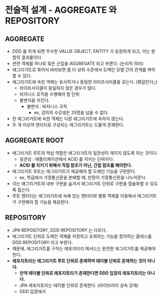 # 전술적 설계 - AGGREGATE 와 REPOSITORY

## AGGREGATE&#x20;

* DDD 를 하게 되면 무수한 VALUE OBJECT, ENTITY 가 등장하게 되고, 이는 분할의 결과물이다.&#x20;
* 관련 객체를 하나로 묶은 군집을 AGGREGATE 라고 부른다. (논리적 의미)&#x20;
* 애그리거트로 묶어서 바라보면 좀 더 상위 수준에서 도메인 모델 간의 관계를 파악할 수 있다.&#x20;
* 애그리거트에 속한 객체는 유사하거나 동일한 라이프사이클을 갖는다. (헷갈린다;;)&#x20;
  * 라이프사이클이 동일하지 않은 경우가 많다. &#x20;
  * 비지니스 로직을 수행해야 할 단위&#x20;
  * 불변식을 지킨다.&#x20;
    * 불변식 : 비지니스 규칙&#x20;
      * ex, 강의의 수강생은 25명을 넘을 수 없다.&#x20;
* 한 애그리거트에 속한 객체는 다른 애그리거트에 속하지 않는다.&#x20;
* 두 개 이상의 엔티티로 구성되는 애그리거트는 드물게 존재한다.&#x20;

## AGGREGATE ROOT&#x20;

* 애그리거트 루트의 핵심 역할은 애그리거트의 일관성이 깨지지 않도록 하는 것이다.
  * 일관성 : 애플리케이션에서 ACID 를 지키는 단위이다.
  * **ACID 를 지키기 위해서 직접 참조가 아닌, 간접 참조를 해야한다.**
* 애그리거트 루트는 애그리거트가 제공해야 할 도메인 기능을 구현한다.&#x20;
  * ex, 학급에서 가정통신문을 분배할 때, 반장이 가정통신문을 나누어준다.&#x20;
* 이는 애그리거트의 내부 구현을 숨겨서 애그리거트 단위로 구현을 캡슐화할 수 있도록 돕는다.
* 루트 엔티티는 애그리거트에 속해 있는 엔티티와 밸류 객체를 이용해서 애그리거트가 구현해야 할 기능을 제공한다.

## REPOSITORY&#x20;

* JPA REPOSITORY, DDD REPOSITORY 는 다르다.&#x20;
* 애그리거트 단위로 도메인 객체를 저장하고 조회하는 기능을 정의하는 클래스를 DDD REPOSITORY 라고 부른다.&#x20;
* 때문에, 애그리거트를 구하는 레포지터리 메서드는 완전한 애그리거트를 제공해야 한다.&#x20;
* **레포지토리는 애그리거트 루트 단위로 존재하며 테이블 단위로 존재하는 것이 아니다.**&#x20;
  * **만약 테이블 단위로 레포지토리가 존재한다면 DDD 입장의 레포지토리는 아니다.**&#x20;
  * JPA 레포지토리는 테이블 단위로 존재한다. (라이브러리 상속 강제)&#x20;
  * DDD 입장에서&#x20;
